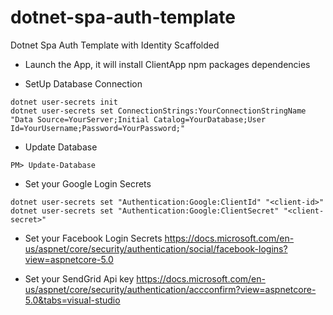 # dotnet-spa-auth-template
Dotnet Spa Auth Template with Identity Scaffolded

- Launch the App, it will install ClientApp npm packages dependencies

- SetUp Database Connection
```
dotnet user-secrets init
dotnet user-secrets set ConnectionStrings:YourConnectionStringName "Data Source=YourServer;Initial Catalog=YourDatabase;User Id=YourUsername;Password=YourPassword;"
```

- Update Database
```
PM> Update-Database
```
- Set your Google Login Secrets
```
dotnet user-secrets set "Authentication:Google:ClientId" "<client-id>"
dotnet user-secrets set "Authentication:Google:ClientSecret" "<client-secret>"
```
- Set your Facebook Login Secrets
https://docs.microsoft.com/en-us/aspnet/core/security/authentication/social/facebook-logins?view=aspnetcore-5.0

- Set your SendGrid Api key
https://docs.microsoft.com/en-us/aspnet/core/security/authentication/accconfirm?view=aspnetcore-5.0&tabs=visual-studio
